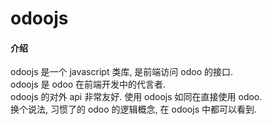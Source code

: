 # odoojs

#### 介绍
odoojs 是一个 javascript 类库, 是前端访问 odoo 的接口.  
odoojs 是 odoo 在前端开发中的代言者.  
odoojs 的对外 api 非常友好. 使用 odoojs 如同在直接使用 odoo.  
换个说法, 习惯了的 odoo 的逻辑概念, 在 odoojs 中都可以看到.  


